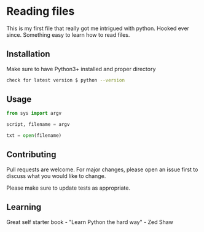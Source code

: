 # Reading files

This is my first file that really got me intrigued with python. Hooked ever since. Something easy to learn how to read files.

## Installation

Make sure to have Python3+ installed and proper directory 

```bash
check for latest version $ python --version
```

## Usage

```python
from sys import argv

script, filename = argv

txt = open(filename)
```

## Contributing
Pull requests are welcome. For major changes, please open an issue first to discuss what you would like to change.

Please make sure to update tests as appropriate.


## Learning 

Great self starter book - "Learn Python the hard way" - Zed Shaw
